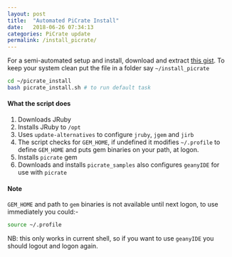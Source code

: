 ```yaml
---
layout: post
title:  "Automated PiCrate Install"
date:   2018-06-26 07:34:13
categories: PiCrate update
permalink: /install_picrate/
---
```


For a semi-automated setup and install, download and extract [this gist](https://gist.github.com/monkstone/e9df8ea776aed58ce1c4de8e12982aad). To keep your system clean put the file in a folder say
`~/install_picrate`

```bash
cd ~/picrate_install
bash picrate_install.sh # to run default task
```
#### What the script does ###
1. Downloads JRuby
2. Installs JRuby to `/opt`
3. Uses `update-alternatives` to configure `jruby`, `jgem` and `jirb`
4. The script checks for `GEM_HOME`, if undefined it modifies `~/.profile` to define `GEM_HOME` and puts gem binaries on your path, at logon.
5. Installs `picrate` gem
6. Downloads and installs `picrate_samples` also configures `geanyIDE` for use with `picrate`

#### Note ####
`GEM_HOME` and path to `gem` binaries is not available until next logon, to use immediately you could:-

```bash
source ~/.profile
```
NB: this only works in current shell, so if you want to use `geanyIDE` you should logout and logon again.
